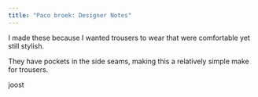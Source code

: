 ```yaml
---
title: "Paco broek: Designer Notes"
---
```


I made these because I wanted trousers to wear that were comfortable yet still stylish.

They have pockets in the side seams, making this a relatively simple make for trousers.

joost
